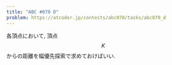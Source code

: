 ```yaml
---
title: "ABC #070 D"
problem: https://atcoder.jp/contests/abc070/tasks/abc070_d
---
```

各頂点において, 頂点 $$ K $$ からの距離を幅優先探索で求めておけばいい.
